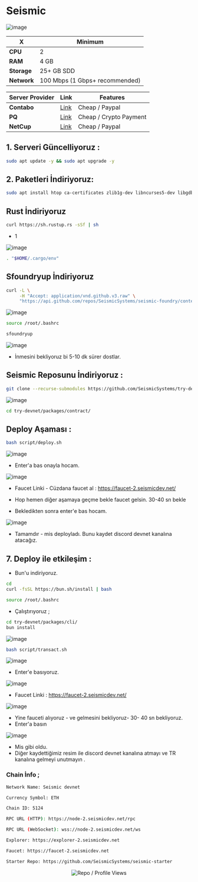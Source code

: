 # Seismic

![image](https://github.com/user-attachments/assets/794b1678-110c-4bf5-8514-e5d8341ce84c)

| X        | Minimum              |
|------------------|----------------------------|
| **CPU**          | 2 |
| **RAM**          | 4 GB                     |
| **Storage**      | 25+ GB SDD                   |
| **Network**      | 100 Mbps (1 Gbps+ recommended) |

| Server Provider        | Link              | Features |
|------------------|----------------------------|----------------------------|
| **Contabo**          | [Link](https://www.dpbolvw.net/click-101330552-12454592)                     | Cheap / Paypal  |
| **PQ**      | [Link](https://pq.hosting/?from=627713)                  | Cheap / Crypto Payment |
| **NetCup**          | [Link](https://www.netcup.com/en/?ref=261820) | Cheap / Paypal |


## 1. Serveri Güncelliyoruz : 

```bash
sudo apt update -y && sudo apt upgrade -y
```
## 2. Paketleri İndiriyoruz:

```bash
sudo apt install htop ca-certificates zlib1g-dev libncurses5-dev libgdbm-dev libnss3-dev tmux iptables curl nvme-cli git wget make jq libleveldb-dev build-essential pkg-config ncdu tar clang bsdmainutils lsb-release libssl-dev libreadline-dev libffi-dev jq gcc screen file unzip lz4 -y
```

## Rust İndiriyoruz

```bash
curl https://sh.rustup.rs -sSf | sh
```

- 1 

![image](https://github.com/user-attachments/assets/2a60a5a0-d5f4-4e1a-9b7e-1189d3719861)

```bash
. "$HOME/.cargo/env"
```

## Sfoundryup İndiriyoruz

```bash
curl -L \
     -H "Accept: application/vnd.github.v3.raw" \
     "https://api.github.com/repos/SeismicSystems/seismic-foundry/contents/sfoundryup/install?ref=seismic" | bash
```

![image](https://github.com/user-attachments/assets/dbcb936d-392a-4a3a-b019-e351e5aad7ce)


```bash
source /root/.bashrc
```

```bash
sfoundryup
```

![image](https://github.com/user-attachments/assets/ee61d6e6-2732-46da-b5cf-a85891e597fc)

- İnmesini bekliyoruz bi 5-10 dk sürer dostlar.

## Seismic Reposunu İndiriyoruz : 

```bash
git clone --recurse-submodules https://github.com/SeismicSystems/try-devnet.git
```

![image](https://github.com/user-attachments/assets/9d4e954c-4833-49c0-8fbf-6b1272990f99)


```bash
cd try-devnet/packages/contract/
```


## Deploy Aşaması  : 
```bash
bash script/deploy.sh
```
![image](https://github.com/user-attachments/assets/620a8036-3fb4-4f47-85c2-888875bd035b)


- Enter'a bas onayla hocam.

![image](https://github.com/user-attachments/assets/95600ebd-7114-4f89-af04-cbc9244f1beb)


- Faucet Linki - Cüzdana faucet al : https://faucet-2.seismicdev.net/

- Hop hemen diğer aşamaya geçme bekle faucet gelsin. 30-40 sn bekle
- Bekledikten sonra enter'e bas hocam.

![image](https://github.com/user-attachments/assets/41fc1a6a-364e-48cd-9c0c-b58f9f5eadd0)

- Tamamdır - mis deployladı. Bunu kaydet discord devnet kanalına atacağız.

## 7. Deploy ile etkileşim : 

- Bun'u indiriyoruz.

```bash
cd
curl -fsSL https://bun.sh/install | bash
```

```bash
source /root/.bashrc
```

- Çalıştırıyoruz ; 

```bash
cd try-devnet/packages/cli/
bun install
```
![image](https://github.com/user-attachments/assets/25751690-c254-49a2-ab7f-e75caa0d2e59)


```bash
bash script/transact.sh
```
![image](https://github.com/user-attachments/assets/ede8fd0e-29c2-4942-bbbf-9211087c6557)


- Enter'e basıyoruz.

![image](https://github.com/user-attachments/assets/e934fba3-0833-41ca-be9c-836a5b4dfb21)


- Faucet Linki : https://faucet-2.seismicdev.net/

![image](https://github.com/user-attachments/assets/66d0a4c9-b889-4c08-8f8d-789f2674e24f)

- Yine fauceti alıyoruz - ve gelmesini bekliyoruz- 30- 40 sn bekliyoruz.
- Enter'a basın

![image](https://github.com/user-attachments/assets/6e1092a5-9b74-48e1-9759-2d5e849b150d)

- Mis gibi oldu. 
- Diğer kaydettiğimiz resim ile discord devnet kanalına atmayı ve TR kanalına gelmeyi unutmayın .

### Chain İnfo ; 
```bash
Network Name: Seismic devnet

Currency Symbol: ETH

Chain ID: 5124

RPC URL (HTTP): https://node-2.seismicdev.net/rpc

RPC URL (WebSocket): wss://node-2.seismicdev.net/ws

Explorer: https://explorer-2.seismicdev.net

Faucet: https://faucet-2.seismicdev.net

Starter Repo: https://github.com/SeismicSystems/seismic-starter
```
<p align="center">
  <img src="https://komarev.com/ghpvc/?username=FurkanL0&style=flat-square&color=red&label=Profile+Views+/+Repo+Views+" alt="Repo / Profile Views" />
</p>

